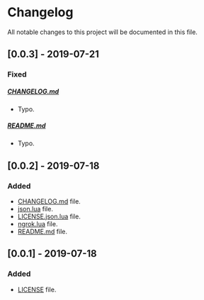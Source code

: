 # Changelog

All notable changes to this project will be documented in this file.

## [0.0.3] - 2019-07-21

### Fixed

##### [CHANGELOG.md](CHANGELOG.md)

- Typo.

##### [README.md](README.md)

- Typo.

## [0.0.2] - 2019-07-18

### Added

- [CHANGELOG.md](CHANGELOG.md) file.
- [json.lua](json.lua) file.
- [LICENSE.json.lua](LICENSE.json.lua) file.
- [ngrok.lua](ngrok.lua) file.
- [README.md](README.md) file.

## [0.0.1] - 2019-07-18

### Added

- [LICENSE](LICENSE) file.
